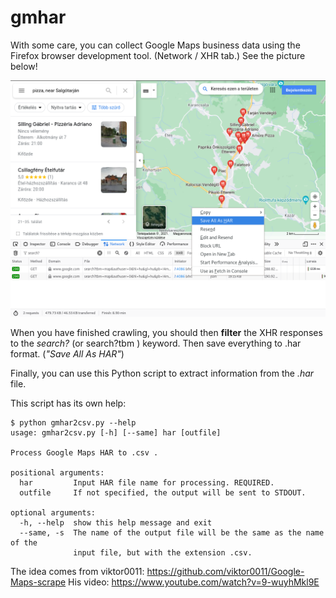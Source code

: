 # gmhar

With some care, you can collect Google Maps business data using the Firefox browser development tool. (Network / XHR tab.) See the picture below!

![Screenshot](screen.png)


When you have finished crawling, you should then **filter** the XHR responses to the *search?* (or search?tbm ) keyword.
Then save everything to .har format. (*"Save All As HAR"*)

Finally, you can use this Python script to extract information from the *.har* file.

This script has its own help:

```
$ python gmhar2csv.py --help
usage: gmhar2csv.py [-h] [--same] har [outfile]

Process Google Maps HAR to .csv .

positional arguments:
  har         Input HAR file name for processing. REQUIRED.
  outfile     If not specified, the output will be sent to STDOUT.

optional arguments:
  -h, --help  show this help message and exit
  --same, -s  The name of the output file will be the same as the name of the
              input file, but with the extension .csv.
```

The idea comes from viktor0011: https://github.com/viktor0011/Google-Maps-scrape  His video: https://www.youtube.com/watch?v=9-wuyhMkl9E
